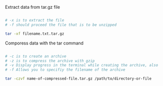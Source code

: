 Extract data from tar.gz file

~~~ bash

# -x is to extract the file
# -f should proceed the file that is to be unzipped

tar -xf filename.txt.tar.gz


~~~

Comporess data with the tar command

~~~ bash

# -c is to create an archive
# -z is to compress the archive with gzip
# -v Display progress in the terminal while creating the archive, also known as 'verbose' mode.  -v is always optional.
# -f Allows you to specifiy the filename of the archive

tar -czvf name-of-compressed-file.tar.gz /path/to/directory-or-file

~~~
